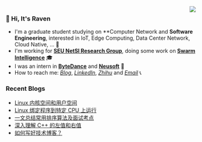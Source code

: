 
<a href="#">
  <img align="right" src="https://github-readme-stats-git-master-dreace.vercel.app/api?hide_border=true&username=RavenLite&show_icons=true&icon_color=CE1D2D&text_color=718096&bg_color=ffffff&count_private=true">
</a>

### 👋 Hi, It's Raven 
- I'm a graduate student studying on **Computer Network and **Software Engineering**, interested in IoT, Edge Computing, Data Center Network, Cloud Native, ... 🔭
- I'm working for [**SEU NetSI Research Group**](https://seu-netsi.net/), doing some work on **[Swarm Intelligence](https://github.com/SEU-NetSI)** 🎓
- I was an intern in **[ByteDance](https://www.bytedance.com/en/)** and **[Neusoft](https://www.neusoft.com/)** 💎
- How to reach me: *[Blog](https://ravenxu.top/)*, *[LinkedIn](https://www.linkedin.com/in/ravenxu/)*, *[Zhihu](https://www.zhihu.com/people/ravenxu98)* and *[Email](mailto:xrwgood@qq.com)* 📞

### Recent Blogs
<!-- BLOG-POST-LIST:START -->
- [Linux 内核空间和用户空间](https://ravenxu.top/Linux-%E5%86%85%E6%A0%B8%E7%A9%BA%E9%97%B4%E5%92%8C%E7%94%A8%E6%88%B7%E7%A9%BA%E9%97%B4/)
- [Linux 绑定程序到特定 CPU 上运行](https://ravenxu.top/a.%E6%8A%80%E6%9C%AF%E6%8E%A2%E7%A9%B6/220506-Linux-%E7%BB%91%E5%AE%9A%E7%A8%8B%E5%BA%8F%E5%88%B0%E7%89%B9%E5%AE%9A-CPU-%E4%B8%8A%E8%BF%90%E8%A1%8C/)
- [一文总结常用排序算法及面试考点](https://ravenxu.top/b.%E5%AD%A6%E4%B9%A0%E7%AC%94%E8%AE%B0/History/220429-%E4%B8%80%E6%96%87%E6%80%BB%E7%BB%93%E5%B8%B8%E7%94%A8%E6%8E%92%E5%BA%8F%E7%AE%97%E6%B3%95%E5%8F%8A%E9%9D%A2%E8%AF%95%E8%80%83%E7%82%B9/)
- [深入理解 C++ 的左值和右值](https://ravenxu.top/a.%E6%8A%80%E6%9C%AF%E6%8E%A2%E7%A9%B6/History/220422-%E6%B7%B1%E5%85%A5%E7%90%86%E8%A7%A3-C-%E7%9A%84%E5%B7%A6%E5%80%BC%E5%92%8C%E5%8F%B3%E5%80%BC/)
- [如何写好技术博客？](https://ravenxu.top/e.%E8%A7%82%E5%AF%9F%E6%80%9D%E8%80%83/History/220415-%E5%A6%82%E4%BD%95%E5%86%99%E5%A5%BD%E6%8A%80%E6%9C%AF%E5%8D%9A%E5%AE%A2%EF%BC%9F/)
<!-- BLOG-POST-LIST:END -->
